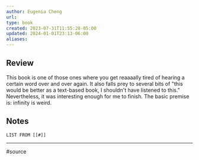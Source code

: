 ```yaml
---
author: Eugenia Cheng
url: 
type: book
created: 2023-07-31T11:55:28-05:00
updated: 2024-01-01T23:13-06:00
aliases: 
---
```

## Review
This book is one of those ones where you get reaaaally tired of hearing a certain word over and over again. It also falls prey to several bits of "this would be better as a text-based book, I shouldn't have listened to this." Nevertheless, it was interesting enough for me to finish. The basic premise is: infinity is weird.

## Notes
```dataview
LIST FROM [[#]]
```

---
#source 